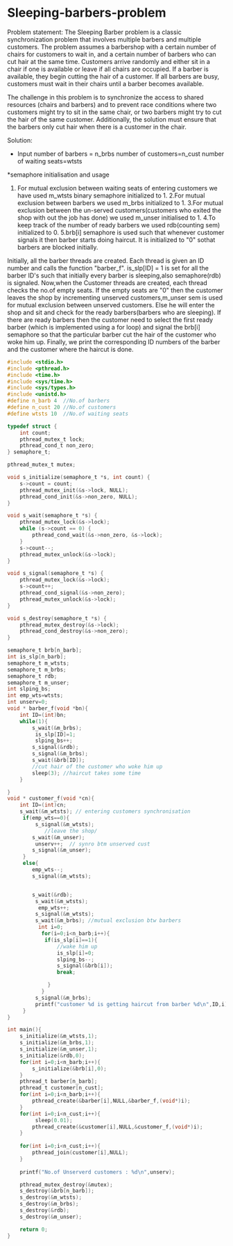 # Sleeping-barbers-problem
Problem statement:
The Sleeping Barber problem is a classic synchronization problem that involves multiple barbers and multiple customers. The problem assumes a barbershop with a certain number of chairs for customers to wait in, and a certain number of barbers who can cut hair at the same time. Customers arrive randomly and either sit in a chair if one is available or leave if all chairs are occupied. If a barber is available, they begin cutting the hair of a customer. If all barbers are busy, customers must wait in their chairs until a barber becomes available.

The challenge in this problem is to synchronize the access to shared resources (chairs and barbers) and to prevent race conditions where two customers might try to sit in the same chair, or two barbers might try to cut the hair of the same customer. Additionally, the solution must ensure that the barbers only cut hair when there is a customer in the chair.

Solution:


* Input
number of barbers = n_brbs
number of customers=n_cust
number of waiting seats=wtsts

*semaphore initialisation and usage
1. For mutual exclusion between waiting seats of entering customers we have used m_wtsts binary semaphore initialized to 1.
2.For mutual exclusion between barbers we used m_brbs initialized to 1.
3.For mutual exclusion between the un-served customers(customers who exited the shop with out the job has done) we used m_unser initialised to 1.
4.To keep track of the number of ready barbers we used rdb(counting sem) initialized to 0.
5.brb[i] semaphore is used such that whenever customer signals it then barber starts doing haircut. It is initialized to "0" sothat barbers are blocked initially.

Initially, all the barber threads are created. Each thread is given an ID number and calls the function "barber_f". is_slp[ID] = 1 is set for all the barber ID's such that initially every barber is sleeping,also semaphore(rdb) is signaled.
Now,when the Customer threads are created, each thread checks the no.of empty seats. If the empty seats are "0" then the customer leaves the shop by incrementing unserved customers,m_unser sem is used for mutual exclusion between unserved customers. Else he will enter the shop and sit and check for the ready barbers(barbers who are sleeping). If there are ready barbers  then the customer need to select the first ready barber (which is implemented using a for loop) and signal the brb[i] semaphore so that the particular barber cut the hair of the customer who woke him up.
Finally, we print the corresponding ID numbers of the barber and the customer where the haircut is done.

```c
#include <stdio.h>
#include <pthread.h>
#include <time.h>
#include <sys/time.h>
#include <sys/types.h>
#include <unistd.h>
#define n_barb 4  //No.of barbers
#define n_cust 20 //No.of customers
#define wtsts 10  //No.of waiting seats

typedef struct {
    int count;
    pthread_mutex_t lock;
    pthread_cond_t non_zero;
} semaphore_t;

pthread_mutex_t mutex;

void s_initialize(semaphore_t *s, int count) {
    s->count = count;
    pthread_mutex_init(&s->lock, NULL);
    pthread_cond_init(&s->non_zero, NULL);
}

void s_wait(semaphore_t *s) {
    pthread_mutex_lock(&s->lock);
    while (s->count == 0) {
        pthread_cond_wait(&s->non_zero, &s->lock);
    }
    s->count--;
    pthread_mutex_unlock(&s->lock);
}

void s_signal(semaphore_t *s) {
    pthread_mutex_lock(&s->lock);
    s->count++;
    pthread_cond_signal(&s->non_zero);
    pthread_mutex_unlock(&s->lock);
}

void s_destroy(semaphore_t *s) {
    pthread_mutex_destroy(&s->lock);
    pthread_cond_destroy(&s->non_zero);
}

semaphore_t brb[n_barb];
int is_slp[n_barb];
semaphore_t m_wtsts;
semaphore_t m_brbs;
semaphore_t rdb;
semaphore_t m_unser;
int slping_bs;
int emp_wts=wtsts;
int unserv=0;
void * barber_f(void *bn){
    int ID=(int)bn;
    while(1){
        s_wait(&m_brbs);
         is_slp[ID]=1;
         slping_bs++;
        s_signal(&rdb);
        s_signal(&m_brbs);
        s_wait(&brb[ID]);  
        //cut hair of the customer who woke him up
        sleep(3); //haircut takes some time
    }

}
void * customer_f(void *cn){
    int ID=(int)cn;
    s_wait(&m_wtsts); // entering customers synchronisation
     if(emp_wts==0){
         s_signal(&m_wtsts); 
            //leave the shop/
        s_wait(&m_unser);
         unserv++;  // synro btm unserved cust
        s_signal(&m_unser); 
     }
     else{
        emp_wts--;
        s_signal(&m_wtsts); 


        s_wait(&rdb);
         s_wait(&m_wtsts); 
          emp_wts++;
         s_signal(&m_wtsts);
         s_wait(&m_brbs); //mutual exclusion btw barbers
          int i=0;
           for(i=0;i<n_barb;i++){
            if(is_slp[i]==1){
                //wake him up
                is_slp[i]=0;   
                slping_bs--;
                s_signal(&brb[i]);  
                break;

             }
           }
         s_signal(&m_brbs);
         printf("customer %d is getting haircut from barber %d\n",ID,i);
     }
}

int main(){
    s_initialize(&m_wtsts,1);
    s_initialize(&m_brbs,1);
    s_initialize(&m_unser,1);
    s_initialize(&rdb,0);
    for(int i=0;i<n_barb;i++){
        s_initialize(&brb[i],0);
    }
    pthread_t barber[n_barb];
    pthread_t customer[n_cust];
    for(int i=0;i<n_barb;i++){
        pthread_create(&barber[i],NULL,&barber_f,(void*)i);
    }
    for(int i=0;i<n_cust;i++){
         sleep(0.01);
        pthread_create(&customer[i],NULL,&customer_f,(void*)i);
    }
    
    for(int i=0;i<n_cust;i++){
        pthread_join(customer[i],NULL);
    }
     
    printf("No.of Unserverd customers : %d\n",unserv);

    pthread_mutex_destroy(&mutex);
    s_destroy(&brb[n_barb]);
    s_destroy(&m_wtsts);
    s_destroy(&m_brbs);
    s_destroy(&rdb);
    s_destroy(&m_unser);

    return 0;
}
```

